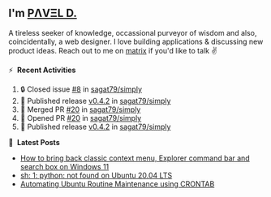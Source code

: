 ## I'm [PΛVΞL D.][homepage]

A tireless seeker of knowledge, occassional purveyor of wisdom and also, coincidentally, a web designer. I love building applications & discussing new product ideas. Reach out to me on [matrix][matrixto] if you'd like to talk ✌️


[homepage]: https://l.dimov.xyz/page?ref=github.com
[matrixto]: https://l.dimov.xyz/matrix?ref=github.com
[github]: https://l.dimov.xyz/github?ref=github.com

:zap: &nbsp;**Recent Activities**
  
<!--START_SECTION:activity-->
1. 🔒 Closed issue [#8](https://github.com/sagat79/simply/issues/8) in [sagat79/simply](https://github.com/sagat79/simply)
2. 🚀 Published release [v0.4.2](https://github.com/sagat79/simply/releases/tag/v0.4.2-0) in [sagat79/simply](https://github.com/sagat79/simply)
3. 🎉 Merged PR [#20](https://github.com/sagat79/simply/pull/20) in [sagat79/simply](https://github.com/sagat79/simply)
4. 💪 Opened PR [#20](https://github.com/sagat79/simply/pull/20) in [sagat79/simply](https://github.com/sagat79/simply)
5. 🚀 Published release [v0.4.2](https://github.com/sagat79/simply/releases/tag/v0.4.2-0) in [sagat79/simply](https://github.com/sagat79/simply)
<!--END_SECTION:activity-->

📑 &nbsp;**Latest Posts**

<!-- DIMOV-POST-LIST:START -->
- [How to bring back classic context menu, Explorer command bar and search box on Windows 11](https://www.dimov.xyz/how-to-bring-back-classic-context-menu-explorer-command-bar-and-search-box-on-windows-11/)
- [sh: 1: python: not found on Ubuntu 20.04 LTS](https://www.dimov.xyz/sh-1-python-not-found/)
- [Automating Ubuntu Routine Maintenance using CRONTAB](https://www.dimov.xyz/automating-ubuntu-routine-maintenance-using-crontab/)
<!-- DIMOV-POST-LIST:END -->
